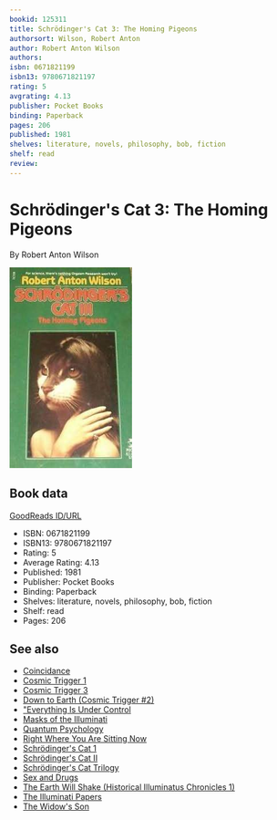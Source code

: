 ```yaml
---
bookid: 125311
title: Schrödinger's Cat 3: The Homing Pigeons
authorsort: Wilson, Robert Anton
author: Robert Anton Wilson
authors: 
isbn: 0671821199
isbn13: 9780671821197
rating: 5
avgrating: 4.13
publisher: Pocket Books
binding: Paperback
pages: 206
published: 1981
shelves: literature, novels, philosophy, bob, fiction
shelf: read
review: 
---
```


# Schrödinger's Cat 3: The Homing Pigeons

By Robert Anton Wilson

![](../../assets/bookcovers/1238565398l/125311.jpg)

## Book data

[GoodReads ID/URL](https://www.goodreads.com/book/show/125311)

- ISBN: 0671821199
- ISBN13: 9780671821197
- Rating: 5
- Average Rating: 4.13
- Published: 1981
- Publisher: Pocket Books
- Binding: Paperback
- Shelves: literature, novels, philosophy, bob, fiction
- Shelf: read
- Pages: 206


## See also

- [Coincidance](Coincidance-_A_Head_Test.md)
- [Cosmic Trigger 1](Cosmic_Trigger_1-_Final_Secret_of_the_Illuminati.md)
- [Cosmic Trigger 3](Cosmic_Trigger_3-_My_Life_After_Death.md)
- [Down to Earth (Cosmic Trigger #2)](Down_to_Earth_Cosmic_Trigger_2.md)
- ["Everything Is Under Control](Everything_Is_Under_Control-_Conspiracies__Cults_and_Cover-ups.md)
- [Masks of the Illuminati](Masks_of_the_Illuminati.md)
- [Quantum Psychology](Quantum_Psychology-_How_Brain_Software_Programs_You_and_Your_World.md)
- [Right Where You Are Sitting Now](Right_Where_You_Are_Sitting_Now.md)
- [Schrödinger's Cat 1](Schrödingers_Cat_1-_The_Universe_Next_Door.md)
- [Schrödinger's Cat II](Schrödingers_Cat_II-_The_Trick_Top_Hat.md)
- [Schrödinger's Cat Trilogy](Schrödingers_Cat_Trilogy.md)
- [Sex and Drugs](Sex_and_Drugs-_A_Journey_Beyond_Limits.md)
- [The Earth Will Shake (Historical Illuminatus Chronicles 1)](The_Earth_Will_Shake_Historical_Illuminatus_Chronicles_1.md)
- [The Illuminati Papers](The_Illuminati_Papers.md)
- [The Widow's Son](The_Widows_Son.md)
